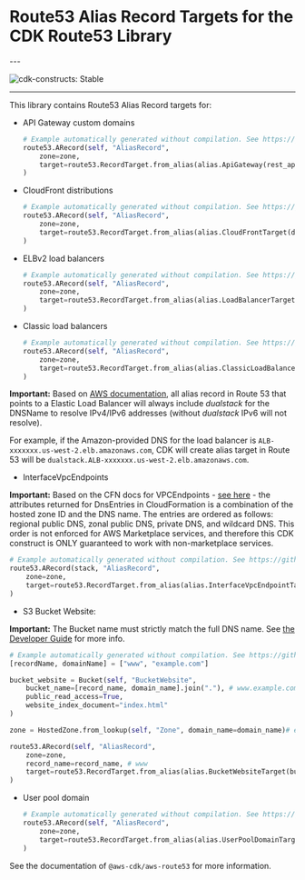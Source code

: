 # Route53 Alias Record Targets for the CDK Route53 Library

<!--BEGIN STABILITY BANNER-->---


![cdk-constructs: Stable](https://img.shields.io/badge/cdk--constructs-stable-success.svg?style=for-the-badge)

---
<!--END STABILITY BANNER-->

This library contains Route53 Alias Record targets for:

* API Gateway custom domains

  ```python
  # Example automatically generated without compilation. See https://github.com/aws/jsii/issues/826
  route53.ARecord(self, "AliasRecord",
      zone=zone,
      target=route53.RecordTarget.from_alias(alias.ApiGateway(rest_api))
  )
  ```
* CloudFront distributions

  ```python
  # Example automatically generated without compilation. See https://github.com/aws/jsii/issues/826
  route53.ARecord(self, "AliasRecord",
      zone=zone,
      target=route53.RecordTarget.from_alias(alias.CloudFrontTarget(distribution))
  )
  ```
* ELBv2 load balancers

  ```python
  # Example automatically generated without compilation. See https://github.com/aws/jsii/issues/826
  route53.ARecord(self, "AliasRecord",
      zone=zone,
      target=route53.RecordTarget.from_alias(alias.LoadBalancerTarget(elbv2))
  )
  ```
* Classic load balancers

  ```python
  # Example automatically generated without compilation. See https://github.com/aws/jsii/issues/826
  route53.ARecord(self, "AliasRecord",
      zone=zone,
      target=route53.RecordTarget.from_alias(alias.ClassicLoadBalancerTarget(elb))
  )
  ```

**Important:** Based on [AWS documentation](https://aws.amazon.com/de/premiumsupport/knowledge-center/alias-resource-record-set-route53-cli/), all alias record in Route 53 that points to a Elastic Load Balancer will always include *dualstack* for the DNSName to resolve IPv4/IPv6 addresses (without *dualstack* IPv6 will not resolve).

For example, if the Amazon-provided DNS for the load balancer is `ALB-xxxxxxx.us-west-2.elb.amazonaws.com`, CDK will create alias target in Route 53 will be `dualstack.ALB-xxxxxxx.us-west-2.elb.amazonaws.com`.

* InterfaceVpcEndpoints

**Important:** Based on the CFN docs for VPCEndpoints - [see here](attrDnsEntries) - the attributes returned for DnsEntries in CloudFormation is a combination of the hosted zone ID and the DNS name. The entries are ordered as follows: regional public DNS, zonal public DNS, private DNS, and wildcard DNS. This order is not enforced for AWS Marketplace services, and therefore this CDK construct is ONLY guaranteed to work with non-marketplace services.

```python
# Example automatically generated without compilation. See https://github.com/aws/jsii/issues/826
route53.ARecord(stack, "AliasRecord",
    zone=zone,
    target=route53.RecordTarget.from_alias(alias.InterfaceVpcEndpointTarget(interface_vpc_endpoint))
)
```

* S3 Bucket Website:

**Important:** The Bucket name must strictly match the full DNS name.
See [the Developer Guide](https://docs.aws.amazon.com/Route53/latest/DeveloperGuide/getting-started.html) for more info.

```python
# Example automatically generated without compilation. See https://github.com/aws/jsii/issues/826
[recordName, domainName] = ["www", "example.com"]

bucket_website = Bucket(self, "BucketWebsite",
    bucket_name=[record_name, domain_name].join("."), # www.example.com
    public_read_access=True,
    website_index_document="index.html"
)

zone = HostedZone.from_lookup(self, "Zone", domain_name=domain_name)# example.com

route53.ARecord(self, "AliasRecord",
    zone=zone,
    record_name=record_name, # www
    target=route53.RecordTarget.from_alias(alias.BucketWebsiteTarget(bucket))
)
```

* User pool domain

  ```python
  # Example automatically generated without compilation. See https://github.com/aws/jsii/issues/826
  route53.ARecord(self, "AliasRecord",
      zone=zone,
      target=route53.RecordTarget.from_alias(alias.UserPoolDomainTarget(domain))
  )
  ```

See the documentation of `@aws-cdk/aws-route53` for more information.
